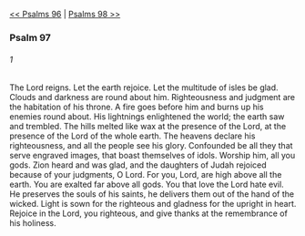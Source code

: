 [<< Psalms 96](Psalms%2096)  |  [Psalms 98 >>](Psalms%2098)

### Psalm 97
###### 1
The Lord reigns. Let the earth rejoice. Let the multitude of isles be glad. Clouds and darkness are round about him. Righteousness and judgment are the habitation of his throne. A fire goes before him and burns up his enemies round about. His lightnings enlightened the world; the earth saw and trembled. The hills melted like wax at the presence of the Lord, at the presence of the Lord of the whole earth. The heavens declare his righteousness, and all the people see his glory. Confounded be all they that serve engraved images, that boast themselves of idols. Worship him, all you gods. Zion heard and was glad, and the daughters of Judah rejoiced because of your judgments, O Lord. For you, Lord, are high above all the earth. You are exalted far above all gods. You that love the Lord hate evil. He preserves the souls of his saints, he delivers them out of the hand of the wicked. Light is sown for the righteous and gladness for the upright in heart. Rejoice in the Lord, you righteous, and give thanks at the remembrance of his holiness.